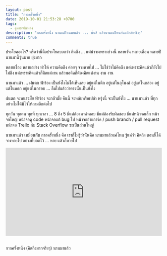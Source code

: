 ```yaml
---
layout: post
title: "กาลครั้งหนึ่ง"
date: 2019-10-01 21:53:28 +0700
tags:
  - ดูหนังฟังเพลง
description: "กาลครั้งหนึ่ง นานแค่ไหนมาแล้ว ... นั่นสิ แล้วนานแค่ไหนกันแล้วล่ะจริงๆ"
comments: true
---
```

ประโยคอะไร? หรือว่านี่คือประโยคบอกว่า คิดถึง ... แต่น่าจะเพราะช่วงนี้ หลายวัน หลายเดือน หลายปี นานมานี้วุ่นมาก ยุ่งมาก

หลายเรื่อง หลายอย่าง ทำให้ ความคิดถึง ค่อยๆ จางหายไป ... ไม่ใช่ว่าไม่คิดถึง แต่เพราะคิดแล้วก็ยังไปไม่ถึง แต่เพราะคิดแล้วก็ติดแต่งาน แล้วพอคิดก็ต้องคิดแต่งาน งาน งาน

นานมาแล้ว ... ฝนตก ฟ้าร้อง เป็นยังไงไม่ได้เห็นเลย อยู่แต่ในตึก อยู่แต่ในอุโมงค์ อยู่แต่ในกล่อง อยู่แต่ในคอก อยู่แต่ในกรอบ ... ลืมไปแล้วว่าตรงนั้นเป็นยังไง

ฝนตก จะหนาวมั๊ย ฟ้าร้อง จะกลัวมั๊ย คืนนี้ จะหลับหรือเปล่า พรุ่งนี้ จะเป็นยังไง ... นานมาแล้ว ที่ทุกอย่างไม่ได้มีไว้ให้ถามอีกต่อไป

ทุกวัน ทุกคน ทุกที่ ทุกเวลา ... 8 ถึง 5 มีแต่ต้องหาคำตอบ มีแต่ต้องรับผิดชอบ มีแต่หน้าจอเล็ก หน้าจอใหญ่ หน้าจอดู code หน้าจอแก้ bug ไป หน้าจอย้ายการ์ด / push branch / pull request หน้าจอ Trello กับ Stack Overflow ซะเป็นส่วนใหญ่

นานมาแล้ว เหมือนกับ กาลครั้งหนึ่ง คือ เราก็ไม่รู้ว่านั่นคือ นานมาแล้วแค่ไหน รู้แค่ว่า คิดถึง ตอนนี้ได้จางหายไป อย่างที่บอกไว้ ... หาย แล้วก็หายไป

<div style="position:relative;width:100%;height:0;padding-bottom:56.25%;">
<iframe style="width:100%;height:100%;position:absolute;top:0;left:0;" src="https://www.youtube.com/embed/IatZP3NlUnY" frameborder="0" allow="autoplay; encrypted-media" allowfullscreen>
</iframe>
</div>
<br />

กาลครั้งหนึ่ง <i class="fa fa-heart" style="color:#C38FD6"></i> (คิดถึงมากจริงๆ) นานมาแล้ว
